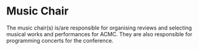 # Music Chair

The music chair(s) is/are responsible for organising reviews and selecting musical works and performances for ACMC. They are also responsible for programming concerts for the conference.
